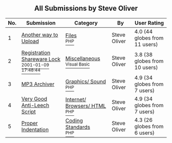 ﻿<div align="center">

## All Submissions by Steve Oliver

</div>

No.  | Submission | Category | By   | User Rating
---- | ---------- | -------- | ---- | -----------
1 | [Another way to Upload<br />](https://github.com/Planet-Source-Code/steve-oliver-another-way-to-upload__8-285) | [Files<br /><sup>PHP</sup>](../ByCategory/files__8-2.md) | Steve Oliver | 4.0 (44 globes from 11 users)
2 | [Registration Shareware Lock<br /><sup>2001-01-09 17:48:44</sup>](https://github.com/Planet-Source-Code/steve-oliver-registration-shareware-lock__1-14288) | [Miscellaneous<br /><sup>Visual Basic</sup>](../ByCategory/miscellaneous__1-1.md) | Steve Oliver | 3.8 (38 globes from 10 users)
3 | [MP3 Archiver<br />](https://github.com/Planet-Source-Code/steve-oliver-mp3-archiver__8-249) | [Graphics/ Sound<br /><sup>PHP</sup>](../ByCategory/graphics-sound__8-15.md) | Steve Oliver | 4.9 (34 globes from 7 users)
4 | [Very Good Anti\-Leech Script<br />](https://github.com/Planet-Source-Code/steve-oliver-very-good-anti-leech-script__8-286) | [Internet/ Browsers/ HTML<br /><sup>PHP</sup>](../ByCategory/internet-browsers-html__8-9.md) | Steve Oliver | 4.9 (34 globes from 7 users)
5 | [Proper Indentation<br />](https://github.com/Planet-Source-Code/steve-oliver-proper-indentation__8-288) | [Coding Standards<br /><sup>PHP</sup>](../ByCategory/coding-standards__8-33.md) | Steve Oliver | 4.3 (26 globes from 6 users)
